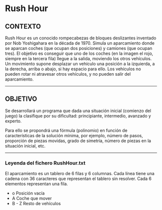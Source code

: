 # Rush Hour
## CONTEXTO

Rush Hour es un conocido rompecabezas de bloques deslizantes inventado por Nob Yoshigahara en la década de 1970. Simula un aparcamiento donde se aparcan coches (que ocupan dos posiciones) y camiones (que ocupan tres). El objetivo es conseguir que uno de los coches (en la imagen el rojo, siempre en la tercera fila) llegue a la salida, moviendo los otros vehículos. Un movimiento supone desplazar un vehículo una posición a la izquierda, a la derecha, arriba o abajo, si hay espacio para ello. Los vehículos no pueden rotar ni atravesar otros vehículos, y no pueden salir del aparcamiento. 

--------------------------------------------------------------------------------------

## OBJETIVO

Se desarrollará un programa que dada una situación inicial (comienzo del juego) la clasifique por su dificultad: principiante, intermedio, avanzado y experto.

Para ello se propondrá una fórmula (polinomio) en función de características de la solución mínima, por ejemplo, número de pasos, proporción de piezas movidas, grado de simetría, número de piezas en la situación inicial, etc.

--------------------------------------------------------------------------------------

### Leyenda del fichero RushHour.txt
El aparcamiento es un tablero de 6 filas y 6 columnas.
Cada línea tiene una cadena con 36 caracteres que representan el tablero sin resolver. Cada 6 elementos representan una fila.
- o Posición vacía
- A Coche que mover
- B - Z Resto de vehículos
